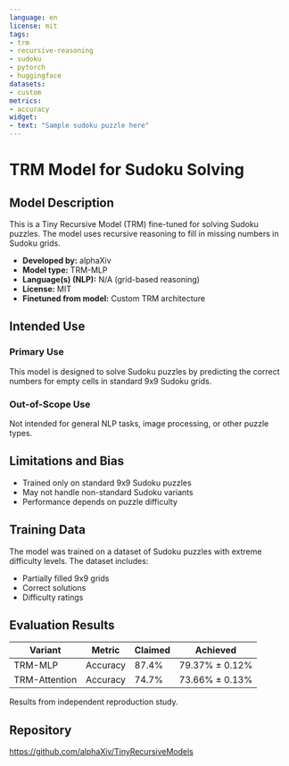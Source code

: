 ```yaml
---
language: en
license: mit
tags:
- trm
- recursive-reasoning
- sudoku
- pytorch
- huggingface
datasets:
- custom
metrics:
- accuracy
widget:
- text: "Sample sudoku puzzle here"
---
```


# TRM Model for Sudoku Solving

## Model Description

This is a Tiny Recursive Model (TRM) fine-tuned for solving Sudoku puzzles. The model uses recursive reasoning to fill in missing numbers in Sudoku grids.

- **Developed by:** alphaXiv
- **Model type:** TRM-MLP
- **Language(s) (NLP):** N/A (grid-based reasoning)
- **License:** MIT
- **Finetuned from model:** Custom TRM architecture

## Intended Use

### Primary Use

This model is designed to solve Sudoku puzzles by predicting the correct numbers for empty cells in standard 9x9 Sudoku grids.

### Out-of-Scope Use

Not intended for general NLP tasks, image processing, or other puzzle types.

## Limitations and Bias

- Trained only on standard 9x9 Sudoku puzzles
- May not handle non-standard Sudoku variants
- Performance depends on puzzle difficulty

## Training Data

The model was trained on a dataset of Sudoku puzzles with extreme difficulty levels. The dataset includes:
- Partially filled 9x9 grids
- Correct solutions
- Difficulty ratings

## Evaluation Results

| Variant | Metric | Claimed | Achieved |
|---------|--------|---------|----------|
| TRM-MLP | Accuracy | 87.4% | 79.37% ± 0.12% |
| TRM-Attention | Accuracy | 74.7% | 73.66% ± 0.13% |

Results from independent reproduction study.

## Repository

https://github.com/alphaXiv/TinyRecursiveModels